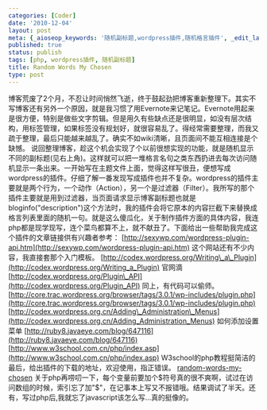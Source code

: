 ```yaml
---
categories: [Coder]
date: '2010-12-04'
layout: post
meta: {_aioseop_keywords: '随机副标题,wordpress插件,随机格言插件', _edit_last: '1', dsq_thread_id: '796842318'}
published: true
status: publish
tags: [php, wordpress插件, 随机副标题]
title: Random Words My Chosen
type: post
---
```

博客荒废了2个月，不忍让时间悄然飞逝，终于鼓起劲把博客重新整理下。其实不写博客还有另外一个原因，就是我习惯了用Evernote来记笔记。Evernote用起来是很方便，特别是做些文字剪辑。但是用久有些缺点还是很明显，如没有层次结构，用标签管理，如果标签没有规划好，就很容易乱了。得经常需要整理，而我又疏于整理，最后只能越来越乱了。确实不如wiki清晰，且页面间不能互相连接是个缺憾。
说回整理博客，趁这个机会实现了个以前很想实现的功能，就是随机显示不同的副标题(见右上角)。这样就可以把一堆格言名句之类东西扔进去每次访问随机显示一条出来。一开始写在主题文件上面，觉得这样写很丑，便想写成wordpress的插件。仔细了解一番发现写成插件也并不复杂。wordpress的插件主要就是两个行为，一个动作（Action），另一个是过滤器（Filter）。我所写的那个插件主要就是用到过滤器，当页面请求显示博客副标题也就是bloginfo("description")这个方法时，我的插件会将它原本的内容拦截下来替换成格言列表里面的随机一句。就是这么傻瓜化，关于制作插件方面的具体内容，我连php都是现学现写，连个菜鸟都算不上，就不献丑了。下面给出一些帮助我完成这个插件的文章链接供有兴趣者参考：
[http://sexywp.com/wordpress-plugin-api.htm](http://sexywp.com/wordpress-plugin-api.htm)
这个网站还有不少内容，我直接套那个入门模板。
[http://codex.wordpress.org/Writing\_a\_Plugin](http://codex.wordpress.org/Writing_a_Plugin)
官网滴
[http://codex.wordpress.org/Plugin\_API](http://codex.wordpress.org/Plugin_API)
同上，有代码可以偷师。
[http://core.trac.wordpress.org/browser/tags/3.0.1/wp-includes/plugin.php](http://core.trac.wordpress.org/browser/tags/3.0.1/wp-includes/plugin.php)
[http://codex.wordpress.org.cn/Adding\_Administration\_Menus](http://codex.wordpress.org.cn/Adding_Administration_Menus)
如何添加设置菜单
[http://ruby8.javaeye.com/blog/647116](http://ruby8.javaeye.com/blog/647116)
[http://www.w3school.com.cn/php/index.asp](http://www.w3school.com.cn/php/index.asp)
W3school的php教程挺简洁的 最后，给出插件的下载的地址，欢迎使用，指正错误。
[random-words-my-chosen](http://dourok.info/wp-content/uploads/2010/12/random-words-my-chosen.zip)
关于php再唠叨一下，每个变量前要加个\$符号真的很不爽啊，试过在访问数组的时候，索引忘了加"\$"，在记事本上写又不报错哦。结果调试了半天。还有，写过php后,我就忘了javascript该怎么写...真的挺像的。
